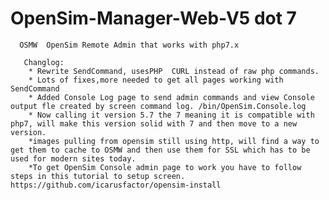 # OpenSim-Manager-Web-V5 dot 7

      OSMW  OpenSim Remote Admin that works with php7.x
      
       Changlog: 
        * Rewrite SendCommand, usesPHP  CURL instead of raw php commands. 
        * Lots of fixes,more needed to get all pages working with SendCommand
        * Added Console Log page to send admin commands and view Console output fle created by screen command log. /bin/OpenSim.Console.log 
        * Now calling it version 5.7 the 7 meaning it is compatible with php7, will make this version solid with 7 and then move to a new version.   
        *images pulling from opensim still using http, will find a way to get them to cache to OSMW and then use them for SSL which has to be used for modern sites today.  
        *To get OpenSim Console admin page to work you have to follow steps in this tutorial to setup screen. https://github.com/icarusfactor/opensim-install  

